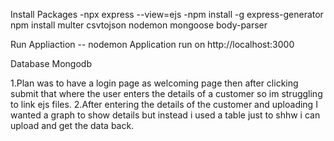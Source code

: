 Install Packages
-npx express --view=ejs
-npm install -g express-generator
npm install multer csvtojson nodemon mongoose body-parser


Run Appliaction
-- nodemon
Application run on http://localhost:3000

Database
Mongodb

1.Plan was to have a login page as welcoming page then after
clicking submit that where the user enters the details
of a customer so im struggling to link ejs files.
2.After entering the details of the customer and uploading I
wanted a graph to show details but instead i used a table just 
to shhw i can upload and get the data back.

